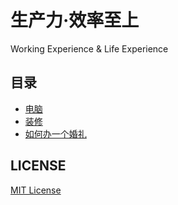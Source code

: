 # 生产力·效率至上
Working Experience &amp; Life Experience

## 目录
* [电脑](./pc.md)
* [装修](./zx.md)
* [如何办一个婚礼](./hl.md) 

## LICENSE
[MIT License](./LICENSE)